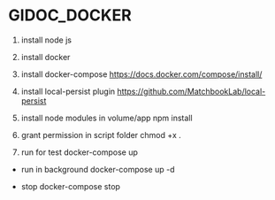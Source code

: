 # GIDOC_DOCKER

1. install node js
2. install docker
3. install docker-compose
	https://docs.docker.com/compose/install/
4. install local-persist plugin
	https://github.com/MatchbookLab/local-persist

5. install node modules in volume/app
	npm install

6. grant permission in script folder 
	chmod +x .

7. run for test
	docker-compose up

 - run in background 
	docker-compose up -d

 - stop
	docker-compose stop

